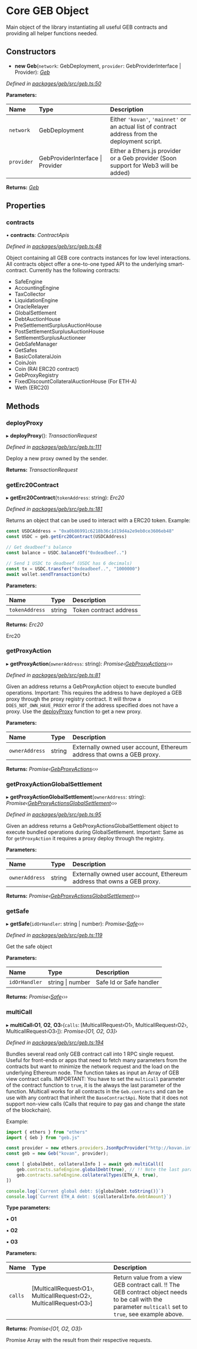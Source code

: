 # Core GEB Object

Main object of the library instantiating all useful GEB contracts and providing all helper functions needed.

## Constructors

+ **new Geb**\(`network`: GebDeployment, `provider`: GebProviderInterface \| Provider\): [_Geb_](geb.md)

_Defined in_ [_packages/geb/src/geb.ts:50_](https://github.com/reflexer-labs/geb.js/blob/31f836f/packages/geb/src/geb.ts#L50)

**Parameters:**

| Name | Type | Description |
| :--- | :--- | :--- |
| `network` | GebDeployment | Either `'kovan'`, `'mainnet'` or an actual list of contract address from the deployment script. |
| `provider` | GebProviderInterface \| Provider | Either a Ethers.js provider or a Geb provider \(Soon support for Web3 will be added\) |

**Returns:** [_Geb_](geb.md)

## Properties

### contracts

• **contracts**: _ContractApis_

_Defined in_ [_packages/geb/src/geb.ts:48_](https://github.com/reflexer-labs/geb.js/blob/31f836f/packages/geb/src/geb.ts#L48)

Object containing all GEB core contracts instances for low level interactions. All contracts object offer a one-to-one typed API to the underlying smart-contract. Currently has the following contracts:

* SafeEngine
* AccountingEngine
* TaxCollector
* LiquidationEngine
* OracleRelayer
* GlobalSettlement
* DebtAuctionHouse
* PreSettlementSurplusAuctionHouse
* PostSettlementSurplusAuctionHouse
* SettlementSurplusAuctioneer
* GebSafeManager
* GetSafes
* BasicCollateralJoin
* CoinJoin
* Coin \(RAI ERC20 contract\)
* GebProxyRegistry
* FixedDiscountCollateralAuctionHouse \(For ETH-A\)
* Weth \(ERC20\)

## Methods

### deployProxy

▸ **deployProxy**\(\): _TransactionRequest_

_Defined in_ [_packages/geb/src/geb.ts:111_](https://github.com/reflexer-labs/geb.js/blob/31f836f/packages/geb/src/geb.ts#L111)

Deploy a new proxy owned by the sender.

**Returns:** _TransactionRequest_

### getErc20Contract

▸ **getErc20Contract**\(`tokenAddress`: string\): _Erc20_

_Defined in_ [_packages/geb/src/geb.ts:181_](https://github.com/reflexer-labs/geb.js/blob/31f836f/packages/geb/src/geb.ts#L181)

Returns an object that can be used to interact with a ERC20 token. Example:

```typescript
const USDCAddress = "0xa0b86991c6218b36c1d19d4a2e9eb0ce3606eb48"
const USDC = geb.getErc20Contract(USDCAddress)

// Get deadbeef's balance
const balance = USDC.balanceOf("0xdeadbeef..")

// Send 1 USDC to deadbeef (USDC has 6 decimals)
const tx = USDC.transfer("0xdeadbeef..", "1000000")
await wallet.sendTransaction(tx)
```

**Parameters:**

| Name | Type | Description |
| :--- | :--- | :--- |
| `tokenAddress` | string | Token contract address |

**Returns:** _Erc20_

Erc20

### getProxyAction

▸ **getProxyAction**\(`ownerAddress`: string\): _Promise‹_[_GebProxyActions_](gebproxyactions.md)_‹››_

_Defined in_ [_packages/geb/src/geb.ts:81_](https://github.com/reflexer-labs/geb.js/blob/31f836f/packages/geb/src/geb.ts#L81)

Given an address returns a GebProxyAction object to execute bundled operations. Important: This requires the address to have deployed a GEB proxy through the proxy registry contract. It will throw a `DOES_NOT_OWN_HAVE_PROXY` error if the address specified does not have a proxy. Use the [deployProxy](geb.md#deployproxy) function to get a new proxy.

**Parameters:**

| Name | Type | Description |
| :--- | :--- | :--- |
| `ownerAddress` | string | Externally owned user account, Ethereum address that owns a GEB proxy. |

**Returns:** _Promise‹_[_GebProxyActions_](gebproxyactions.md)_‹››_

### getProxyActionGlobalSettlement

▸ **getProxyActionGlobalSettlement**\(`ownerAddress`: string\): _Promise‹_[_GebProxyActionsGlobalSettlement_](gebproxyactionsglobalsettlement.md)_‹››_

_Defined in_ [_packages/geb/src/geb.ts:95_](https://github.com/reflexer-labs/geb.js/blob/31f836f/packages/geb/src/geb.ts#L95)

Given an address returns a GebProxyActionsGlobalSettlement object to execute bundled operations during GlobalSettlement. Important: Same as for `getProxyAction` it requires a proxy deploy through the registry.

**Parameters:**

| Name | Type | Description |
| :--- | :--- | :--- |
| `ownerAddress` | string | Externally owned user account, Ethereum address that owns a GEB proxy. |

**Returns:** _Promise‹_[_GebProxyActionsGlobalSettlement_](gebproxyactionsglobalsettlement.md)_‹››_

### getSafe

▸ **getSafe**\(`idOrHandler`: string \| number\): _Promise‹_[_Safe_](safe.md)_‹››_

_Defined in_ [_packages/geb/src/geb.ts:119_](https://github.com/reflexer-labs/geb.js/blob/31f836f/packages/geb/src/geb.ts#L119)

Get the safe object

**Parameters:**

| Name | Type | Description |
| :--- | :--- | :--- |
| `idOrHandler` | string \| number | Safe Id or Safe handler |

**Returns:** _Promise‹_[_Safe_](safe.md)_‹››_

### multiCall

▸ **multiCall**‹**O1**, **O2**, **O3**›\(`calls`: \[MulticallRequest‹O1›, MulticallRequest‹O2›, MulticallRequest‹O3›\]\): _Promise‹\[O1, O2, O3\]›_

_Defined in_ [_packages/geb/src/geb.ts:194_](https://github.com/reflexer-labs/geb.js/blob/31f836f/packages/geb/src/geb.ts#L194)

Bundles several read only GEB contract call into 1 RPC single request. Useful for front-ends or apps that need to fetch many parameters from the contracts but want to minimize the network request and the load on the underlying Ethereum node. The function takes as input an Array of GEB view contract calls. IMPORTANT: You have to set the `multicall` parameter of the contract function to `true`, it is the always the last parameter of the function. Multicall works for all contracts in the `Geb.contracts` and can be use with any contract that inherit the `BaseContractApi`. Note that it does not support non-view calls \(Calls that require to pay gas and change the state of the blockchain\).

Example:

```typescript
import { ethers } from "ethers"
import { Geb } from "geb.js"

const provider = new ethers.providers.JsonRpcProvider("http://kovan.infura.io/...")
const geb = new Geb("kovan", provider);

const [ globalDebt, collateralInfo ] = await geb.multiCall([
    geb.contracts.safeEngine.globalDebt(true), // !! Note the last parameter set to true.
    geb.contracts.safeEngine.collateralTypes(ETH_A, true),
])

console.log(`Current global debt: ${globalDebt.toString()}`)
console.log(`Current ETH_A debt: ${collateralInfo.debtAmount}`)
```

**Type parameters:**

▪ **O1**

▪ **O2**

▪ **O3**

**Parameters:**

| Name | Type | Description |
| :--- | :--- | :--- |
| `calls` | \[MulticallRequest‹O1›, MulticallRequest‹O2›, MulticallRequest‹O3›\] | Return value from a view GEB contract call. !! The GEB contract object needs to be call with the parameter `multicall` set to `true`, see example above. |

**Returns:** _Promise‹\[O1, O2, O3\]›_

Promise Array with the result from their respective requests.


